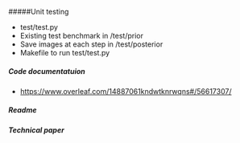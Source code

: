 #####Unit testing
*   test/test.py
*   Existing test benchmark in /test/prior
*   Save images at each step in /test/posterior
*   Makefile to run test/test.py
##### Code documentatuion
*  https://www.overleaf.com/14887061kndwtknrwqns#/56617307/
##### Readme
##### Technical paper